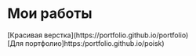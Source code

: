 <h1>Мои работы</h1>
[Красивая верстка](https://portfolio.github.io/portfolio) <br>
[Для портфолио]https:/portfolio.github.io/poisk) 

